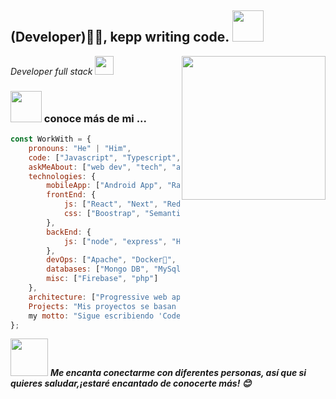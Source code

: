 <h2> (Developer)🙏🏻, kepp writing code. <img src="https://media.giphy.com/media/12oufCB0MyZ1Go/giphy.gif" width="50"></h2>
<img align='right' src="https://media.giphy.com/media/M9gbBd9nbDrOTu1Mqx/giphy.gif" width="230">
<p><em>Developer full stack <img src="https://media.giphy.com/media/WUlplcMpOCEmTGBtBW/giphy.gif" width="30">
</em></p>

### <img src="https://media.giphy.com/media/VgCDAzcKvsR6OM0uWg/giphy.gif" width="50"> conoce más de mi ...  

```javascript
const WorkWith = {
    pronouns: "He" | "Him",
    code: ["Javascript", "Typescript", "Python", "Java", "php"],
    askMeAbout: ["web dev", "tech", "app dev", "photography"],
    technologies: {
        mobileApp: ["Android App", "Ract Native", "Flutter"],
        frontEnd: {
            js: ["React", "Next", "Redux"],
            css: ["Boostrap", "Semantic UI", "uk-animation", "Ant Design", "Material UI"]
        },
        backEnd: {
            js: ["node", "express", "Hapi", "Jwt", "Meteor"]
        },
        devOps: ["Apache", "Docker🐳", "Nginx", "CI/CD"],
        databases: ["Mongo DB", "MySql", "Sql Server"],
        misc: ["Firebase", "php"]
    },
    architecture: ["Progressive web applications", "Single page applications", "server side rendering"],
    Projects: "Mis proyectos se basan principalmente en internet con tecnologias web, aun que aveces desarrollo algo diferente para setup o mobile",
    my motto: "Sigue escribiendo 'Code', no se trata de solo sentarte ah escribir codigo, pero aveces se entiendo mucho mejor las cosas cuando se empieza hacer y darle formar con el trascurrir el tiempo. ( Las ideas no vienen completamente formadas, solo se vuelven claras cuando trabajas en ellas, SOLO TIENES QUE EMPEZAR ) Mark Zuckerberg "
};
```

<img src="https://media.giphy.com/media/LnQjpWaON8nhr21vNW/giphy.gif" width="60"> <em><b>Me encanta conectarme con diferentes personas, así que si quieres saludar,<b>¡estaré encantado de conocerte más!</b> 😊</em>

<!--START_SECTION:waka-->
```text

```
<!--END_SECTION:waka-->
<!--
**GandresCoello18/GandresCoello18** is a ✨ _special_ ✨ repository because its `README.md` (this file) appears on your GitHub profile.

Here are some ideas to get you started:

- 🔭 I’m currently working on ...
- 🌱 I’m currently learning ...
- 👯 I’m looking to collaborate on ...
- 🤔 I’m looking for help with ...
- 💬 Ask me about ...
- 📫 How to reach me: ...
- 😄 Pronouns: ...
- ⚡ Fun fact: ...
-->
